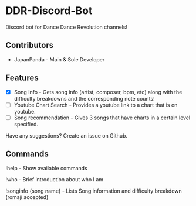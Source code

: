# DDR-Discord-Bot
Discord bot for Dance Dance Revolution channels!

## Contributors
* JapanPanda - Main & Sole Developer

## Features
- [X] Song Info - Gets song info (artist, composer, bpm, etc) along with the difficulty breakdowns and the corresponding note counts!
- [ ] Youtube Chart Search - Provides a youtube link to a chart that is on youtube.
- [ ] Song recommendation - Gives 3 songs that have charts in a certain level specified.

Have any suggestions? Create an issue on Github.

## Commands
!help - Show available commands

!who - Brief introduction about who I am

!songinfo {song name} - Lists Song information and difficulty breakdown (romaji accepted)

